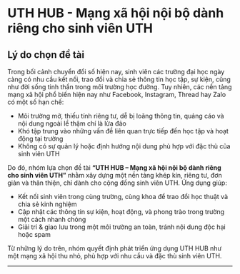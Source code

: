 # UTH HUB - Mạng xã hội nội bộ dành riêng cho sinh viên UTH

## Lý do chọn đề tài
Trong bối cảnh chuyển đổi số hiện nay, sinh viên các trường đại học ngày càng có nhu cầu kết nối, trao đổi và chia sẻ thông tin học tập, sự kiện, cũng như đời sống tinh thần trong môi trường học đường. Tuy nhiên, các nền tảng mạng xã hội phổ biến hiện nay như Facebook, Instagram, Thread hay Zalo có một số hạn chế:

- Môi trường mở, thiếu tính riêng tư, dễ bị loãng thông tin, quảng cáo và nội dung ngoài lề thậm chí là lừa đảo  
- Khó tập trung vào những vấn đề liên quan trực tiếp đến học tập và hoạt động tại trường  
- Không có sự quản lý hoặc định hướng nội dung phù hợp với đặc thù của sinh viên UTH  

Do đó, nhóm lựa chọn đề tài **“UTH HUB – Mạng xã hội nội bộ dành riêng cho sinh viên UTH”** nhằm xây dựng một nền tảng khép kín, riêng tư, đơn giản và thân thiện, chỉ dành cho cộng đồng sinh viên UTH. Ứng dụng giúp:

- Kết nối sinh viên trong cùng trường, cùng khoa để trao đổi học thuật và chia sẻ kinh nghiệm  
- Cập nhật các thông tin sự kiện, hoạt động, và phong trào trong trường một cách nhanh chóng  
- Giải trí & giao lưu trong một môi trường an toàn, tránh nội dung độc hại hoặc spam  

Từ những lý do trên, nhóm quyết định phát triển ứng dụng UTH HUB như một mạng xã hội thu nhỏ, phù hợp với nhu cầu và đặc thù sinh viên UTH.

---



